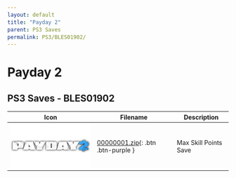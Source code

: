 ```yaml
---
layout: default
title: "Payday 2"
parent: PS3 Saves
permalink: PS3/BLES01902/
---
```

# Payday 2

## PS3 Saves - BLES01902

| Icon | Filename | Description |
|------|----------|-------------|
| ![Payday 2](ICON0.PNG) | [00000001.zip](00000001.zip){: .btn .btn-purple } | Max Skill Points Save |
